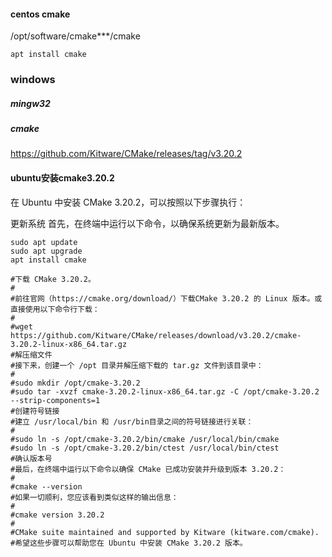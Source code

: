 #### centos cmake 
/opt/software/cmake***/cmake
```text
apt install cmake
```

### windows
##### mingw32
##### cmake
https://github.com/Kitware/CMake/releases/tag/v3.20.2

#### ubuntu安装cmake3.20.2
在 Ubuntu 中安装 CMake 3.20.2，可以按照以下步骤执行：

更新系统
首先，在终端中运行以下命令，以确保系统更新为最新版本。

```shell
sudo apt update
sudo apt upgrade
apt install cmake
```

```shell
#下载 CMake 3.20.2。
#
#前往官网（https://cmake.org/download/）下载CMake 3.20.2 的 Linux 版本。或直接使用以下命令行下载：
#
#wget https://github.com/Kitware/CMake/releases/download/v3.20.2/cmake-3.20.2-linux-x86_64.tar.gz
#解压缩文件
#接下来，创建一个 /opt 目录并解压缩下载的 tar.gz 文件到该目录中：
#
#sudo mkdir /opt/cmake-3.20.2
#sudo tar -xvzf cmake-3.20.2-linux-x86_64.tar.gz -C /opt/cmake-3.20.2 --strip-components=1
#创建符号链接
#建立 /usr/local/bin 和 /usr/bin目录之间的符号链接进行关联：
#
#sudo ln -s /opt/cmake-3.20.2/bin/cmake /usr/local/bin/cmake
#sudo ln -s /opt/cmake-3.20.2/bin/ctest /usr/local/bin/ctest
#确认版本号
#最后，在终端中运行以下命令以确保 CMake 已成功安装并升级到版本 3.20.2：
#
#cmake --version
#如果一切顺利，您应该看到类似这样的输出信息：
#
#cmake version 3.20.2
#
#CMake suite maintained and supported by Kitware (kitware.com/cmake).
#希望这些步骤可以帮助您在 Ubuntu 中安装 CMake 3.20.2 版本。
```